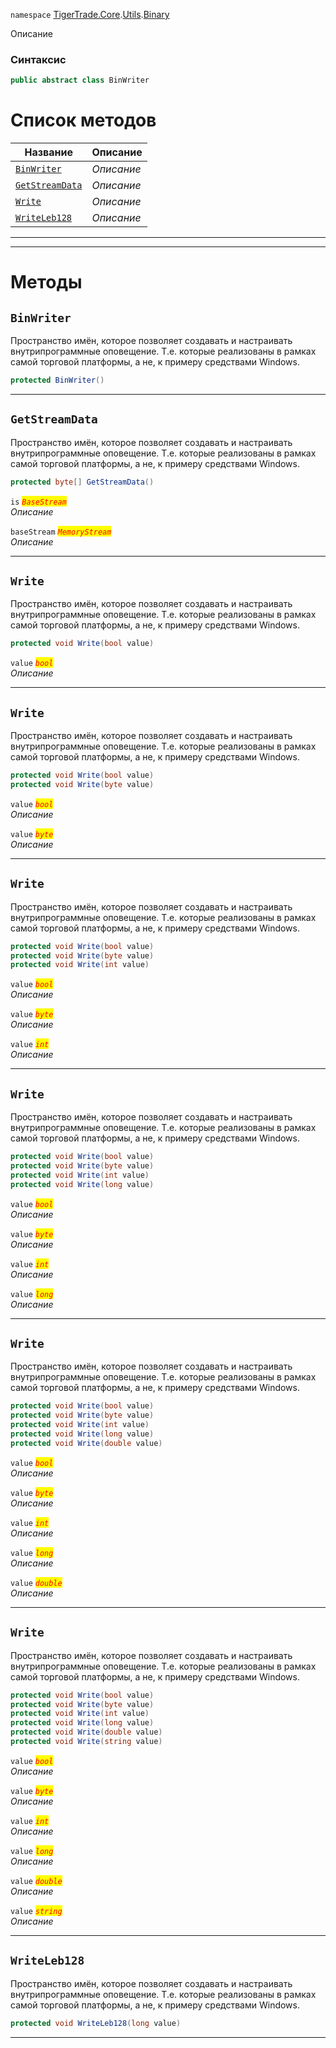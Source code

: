 
`namespace` [TigerTrade.Core](../../../TigerTrade.Core.md).[Utils](../../../TigerTrade.Core/Utils.md).[Binary](../../../TigerTrade.Core/Utils/Binary.md)


Описание

### Синтаксис
```csharp
public abstract class BinWriter
```


# Список методов
| Название | Описание |
| --- | --- |
| [`BinWriter`](./BinWriter.cs/Методы/BinWriter.md) | *Описание* |
| [`GetStreamData`](./BinWriter.cs/Методы/GetStreamData.md) | *Описание* |
| [`Write`](./BinWriter.cs/Методы/Write.md) | *Описание* |
| [`WriteLeb128`](./BinWriter.cs/Методы/WriteLeb128.md) | *Описание* |





***  
***  
# Методы

## `BinWriter`
Пространство имён, которое позволяет создавать и настраивать внутрипрограммные оповещение. Т.е. которые реализованы в рамках самой торговой платформы, а не, к примеру средствами Windows.

```csharp
protected BinWriter()
```

***  

## `GetStreamData`
Пространство имён, которое позволяет создавать и настраивать внутрипрограммные оповещение. Т.е. которые реализованы в рамках самой торговой платформы, а не, к примеру средствами Windows.

```csharp
protected byte[] GetStreamData()
```

`is` <mark style="color:red;">*`BaseStream`*</mark>  
 *Описание*  

`baseStream` <mark style="color:red;">*`MemoryStream`*</mark>  
 *Описание*  


***  

## `Write`
Пространство имён, которое позволяет создавать и настраивать внутрипрограммные оповещение. Т.е. которые реализованы в рамках самой торговой платформы, а не, к примеру средствами Windows.

```csharp
protected void Write(bool value)
```
`value` <mark style="color:red;">*`bool`*</mark>  
 *Описание*  


***  

## `Write`
Пространство имён, которое позволяет создавать и настраивать внутрипрограммные оповещение. Т.е. которые реализованы в рамках самой торговой платформы, а не, к примеру средствами Windows.

```csharp
protected void Write(bool value)
protected void Write(byte value)
```
`value` <mark style="color:red;">*`bool`*</mark>  
 *Описание*  

`value` <mark style="color:red;">*`byte`*</mark>  
 *Описание*  


***  

## `Write`
Пространство имён, которое позволяет создавать и настраивать внутрипрограммные оповещение. Т.е. которые реализованы в рамках самой торговой платформы, а не, к примеру средствами Windows.

```csharp
protected void Write(bool value)
protected void Write(byte value)
protected void Write(int value)
```
`value` <mark style="color:red;">*`bool`*</mark>  
 *Описание*  

`value` <mark style="color:red;">*`byte`*</mark>  
 *Описание*  

`value` <mark style="color:red;">*`int`*</mark>  
 *Описание*  


***  

## `Write`
Пространство имён, которое позволяет создавать и настраивать внутрипрограммные оповещение. Т.е. которые реализованы в рамках самой торговой платформы, а не, к примеру средствами Windows.

```csharp
protected void Write(bool value)
protected void Write(byte value)
protected void Write(int value)
protected void Write(long value)
```
`value` <mark style="color:red;">*`bool`*</mark>  
 *Описание*  

`value` <mark style="color:red;">*`byte`*</mark>  
 *Описание*  

`value` <mark style="color:red;">*`int`*</mark>  
 *Описание*  

`value` <mark style="color:red;">*`long`*</mark>  
 *Описание*  


***  

## `Write`
Пространство имён, которое позволяет создавать и настраивать внутрипрограммные оповещение. Т.е. которые реализованы в рамках самой торговой платформы, а не, к примеру средствами Windows.

```csharp
protected void Write(bool value)
protected void Write(byte value)
protected void Write(int value)
protected void Write(long value)
protected void Write(double value)
```
`value` <mark style="color:red;">*`bool`*</mark>  
 *Описание*  

`value` <mark style="color:red;">*`byte`*</mark>  
 *Описание*  

`value` <mark style="color:red;">*`int`*</mark>  
 *Описание*  

`value` <mark style="color:red;">*`long`*</mark>  
 *Описание*  

`value` <mark style="color:red;">*`double`*</mark>  
 *Описание*  


***  

## `Write`
Пространство имён, которое позволяет создавать и настраивать внутрипрограммные оповещение. Т.е. которые реализованы в рамках самой торговой платформы, а не, к примеру средствами Windows.

```csharp
protected void Write(bool value)
protected void Write(byte value)
protected void Write(int value)
protected void Write(long value)
protected void Write(double value)
protected void Write(string value)
```
`value` <mark style="color:red;">*`bool`*</mark>  
 *Описание*  

`value` <mark style="color:red;">*`byte`*</mark>  
 *Описание*  

`value` <mark style="color:red;">*`int`*</mark>  
 *Описание*  

`value` <mark style="color:red;">*`long`*</mark>  
 *Описание*  

`value` <mark style="color:red;">*`double`*</mark>  
 *Описание*  

`value` <mark style="color:red;">*`string`*</mark>  
 *Описание*  


***  

## `WriteLeb128`
Пространство имён, которое позволяет создавать и настраивать внутрипрограммные оповещение. Т.е. которые реализованы в рамках самой торговой платформы, а не, к примеру средствами Windows.

```csharp
protected void WriteLeb128(long value)
```

***  

